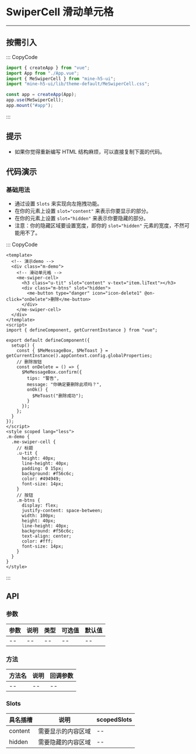 # SwiperCell 滑动单元格

---

## 按需引入

::: CopyCode

```JavaScript
import { createApp } from "vue";
import App from "./App.vue";
import { MeSwiperCell } from "mine-h5-ui";
import "mine-h5-ui/lib/theme-default/MeSwiperCell.css";

const app = createApp(App);
app.use(MeSwiperCell);
app.mount("#app");
```

:::

## 提示

- 如果你觉得重新编写 HTML 结构麻烦，可以直接复制下面的代码。

## 代码演示

### 基础用法

- 通过设置 `Slots` 来实现向左拖拽功能。
- 在你的元素上设置 `slot="content"` 来表示你要显示的部分。
- 在你的元素上设置 `slot="hidden"` 来表示你要隐藏的部分。
- 注意：你的隐藏区域要设置宽度，即你的 `slot="hidden"` 元素的宽度，不然可能用不了。

::: CopyCode

```Vue
<template>
  <!-- 演示demo -->
  <div class="m-demo">
    <!-- 滑动单元格 -->
    <me-swiper-cell>
      <h3 class="u-tit" slot="content" v-text="item.liText"></h3>
      <div class="m-btns" slot="hidden">
        <me-button type="danger" icon="icon-delete1" @on-click="onDelete">删除</me-button>
      </div>
    </me-swiper-cell>
  </div>
</template>
<script>
import { defineComponent, getCurrentInstance } from "vue";

export default defineComponent({
  setup() {
    const { $MeMessageBox, $MeToast } = getCurrentInstance().appContext.config.globalProperties;
    // 删除按钮
    const onDelete = () => {
      $MeMessageBox.confirm({
        tips: "警告",
        message: "你确定要删除此项吗？",
        onOk() {
          $MeToast("删除成功");
        }
      });
    };
  }
});
</script>
<style scoped lang="less">
.m-demo {
  .me-swiper-cell {
    // 标题
    .u-tit {
      height: 40px;
      line-height: 40px;
      padding: 0 15px;
      background: #f56c6c;
      color: #494949;
      font-size: 14px;
    }
    // 按钮
    .m-btns {
      display: flex;
      justify-content: space-between;
      width: 100px;
      height: 40px;
      line-height: 40px;
      background: #f56c6c;
      text-align: center;
      color: #fff;
      font-size: 14px;
    }
  }
}
</style>
```

:::

## API

### 参数

| 参数 | 说明 | 类型 | 可选值 | 默认值 |
| ---- | ---- | ---- | ------ | ------ |
| --   | --   | --   | --     | --     |

### 方法

| 方法名 | 说明 | 回调参数 |
| ------ | ---- | -------- |
| --     | --   | --       |

### Slots

| 具名插槽 | 说明               | scopedSlots |
| -------- | ------------------ | ----------- |
| content  | 需要显示的内容区域 | --          |
| hidden   | 需要隐藏的内容区域 | --          |
